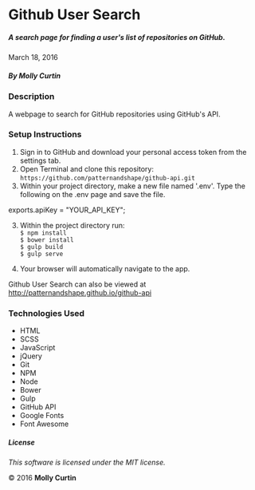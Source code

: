 # Github User Search

##### A search page for finding a user's list of repositories on GitHub.

March 18, 2016

##### By Molly Curtin

### Description

A webpage to search for GitHub repositories using GitHub's API.

### Setup Instructions

1. Sign in to GitHub and download your personal access token from the settings tab.
2. Open Terminal and clone this repository:<br> ```https://github.com/patternandshape/github-api.git```
3. Within your project directory, make a new file named '.env'. Type the following on the .env page and save the file.

exports.apiKey = "YOUR_API_KEY";

3. Within the project directory run:<br>
       ```$ npm install ```<br>
       ```$ bower install ```<br>
       ```$ gulp build ```<br>
       ```$ gulp serve ```<br>

4. Your browser will automatically navigate to the app.

Github User Search can also be viewed at http://patternandshape.github.io/github-api


### Technologies Used

* HTML
* SCSS
* JavaScript
* jQuery
* Git
* NPM
* Node
* Bower
* Gulp
* GitHub API
* Google Fonts
* Font Awesome


##### License

*This software is licensed under the MIT license.*

&copy; 2016 **Molly Curtin**
